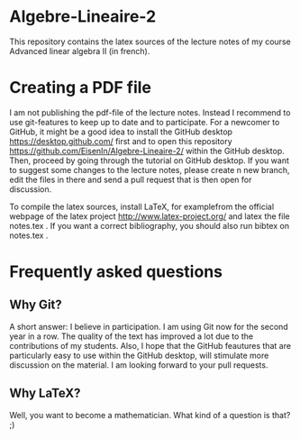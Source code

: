 # Algebre-Lineaire-2

This repository contains the latex sources of the lecture notes of my course Advanced linear algebra II (in french). 

# Creating a PDF file

I am not publishing the pdf-file of the lecture notes. Instead I recommend to use git-features to keep up to date and to participate. For a newcomer to GitHub, it might be a good idea to install the GitHub desktop https://desktop.github.com/ first and to open this repository https://github.com/EisenIn/Algebre-Lineaire-2/ within the GitHub desktop. Then, proceed by going through the tutorial on GitHub desktop. If you want to suggest some changes to the lecture notes, please create n new branch, edit the files in there and send a pull request that is then open for discussion. 

To compile the latex sources, install LaTeX, for examplefrom the official webpage of the latex project http://www.latex-project.org/ and latex the file notes.tex . If you want a correct bibliography, you should also run bibtex on notes.tex . 

# Frequently asked questions

## Why Git? 

A short answer: I believe in participation. I am using Git now for the second year in a row. The quality of the text has improved a lot due to the contributions of my students. Also, I hope that the GitHub feautures that are particularly easy to use within the GitHub desktop, will stimulate more discussion on the material. I am looking forward to your pull requests. 

## Why LaTeX? 

Well, you want to become a mathematician. What kind of a question is that? ;) 
            
